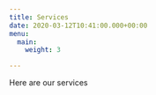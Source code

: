 ```yaml
---
title: Services
date: 2020-03-12T10:41:00.000+00:00
menu:
  main:
    weight: 3

---
```

Here are our services